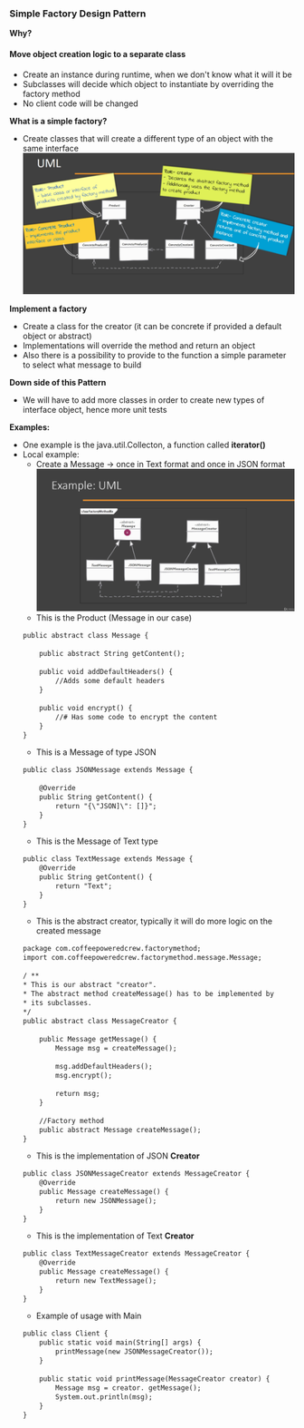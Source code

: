 ### Simple Factory Design Pattern
**Why?**
#### Move object creation logic to a separate class
- Create an instance during runtime, when we don't know what it will it be
- Subclasses will decide which object to instantiate by overriding the factory method
- No client code will be changed

**What is a simple factory?**
- Create classes that will create a different type of an object with the same interface
![UML](/Files/FactoryMethod.png)

**Implement a factory**
- Create a class for the creator (it can be concrete if provided a default object or abstract)
- Implementations will override the method and return an object
- Also there is a possibility to provide to the function a simple parameter to select what message to build

**Down side of this Pattern**
- We will have to add more classes in order to create new types of interface object, hence more unit tests

**Examples:**
- One example is the java.util.Collecton, a function called **iterator()**
- Local example:
    - Create a Message -> once in Text format and once in JSON format
    ![UML](/Files/FactoryMethodExmple.png)
    - This is the Product (Message in our case)
    ```
    public abstract class Message {

        public abstract String getContent();

        public void addDefaultHeaders() {
            //Adds some default headers
        }

        public void encrypt() {
            //# Has some code to encrypt the content
        }
    }
    ```
    - This is a Message of type JSON
    ```
    public class JSONMessage extends Message {

        @Override
        public String getContent() {
            return "{\"JSON]\": []}";
        }
    }
    ```
    - This is the Message of Text type
    ```
    public class TextMessage extends Message {
        @Override
        public String getContent() {
            return "Text";
        }
    }
    ```
    - This is the abstract creator, typically it will do more logic on the created message
    ```
    package com.coffeepoweredcrew.factorymethod;
    import com.coffeepoweredcrew.factorymethod.message.Message;
        
    / **
    * This is our abstract "creator".
    * The abstract method createMessage() has to be implemented by
    * its subclasses.
    */
    public abstract class MessageCreator {

        public Message getMessage() {
            Message msg = createMessage();

            msg.addDefaultHeaders();
            msg.encrypt();

            return msg;
        }

        //Factory method
        public abstract Message createMessage();
    }
    ```
    - This is the implementation of JSON **Creator**
    ```
    public class JSONMessageCreator extends MessageCreator {
        @Override
        public Message createMessage() {
            return new JSONMessage();
        }
    }
    ```
    - This is the implementation of Text **Creator**
    ```
    public class TextMessageCreator extends MessageCreator {
        @Override
        public Message createMessage() {
            return new TextMessage();
        }
    }
    ```
    - Example of usage with Main
    ```
    public class Client {
        public static void main(String[] args) {
            printMessage(new JSONMessageCreator());
        }

        public static void printMessage(MessageCreator creator) {
            Message msg = creator. getMessage();
            System.out.println(msg);
        }
    }
    ```